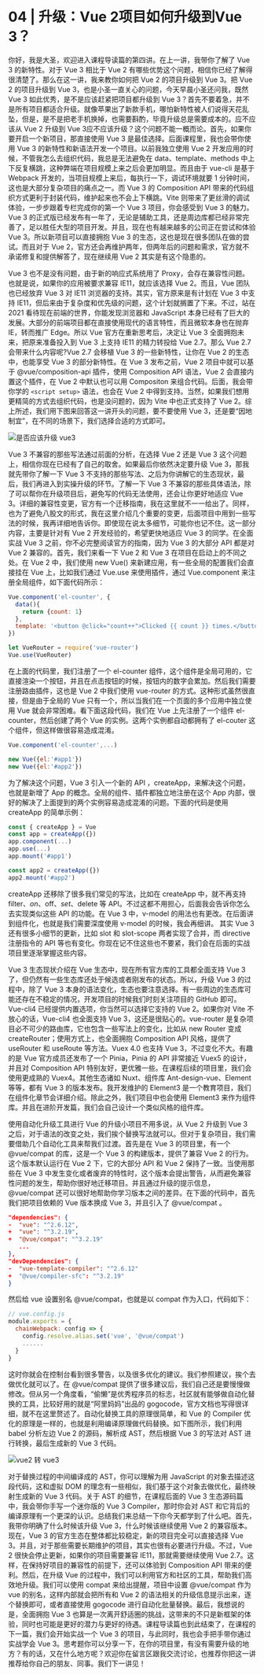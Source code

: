 # 04 | 升级：Vue 2项目如何升级到Vue 3？

你好，我是大圣，欢迎进入课程导读篇的第四讲。在上一讲，我带你了解了 Vue 3 的新特性。对于 Vue 3 相比于 Vue 2 有哪些优势这个问题，相信你已经了解得很清楚了。那么在这一讲，我来教你如何把 Vue 2 的项目升级到 Vue 3。把 Vue 2 的项目升级到 Vue 3，也是小圣一直关心的问题，今天早晨小圣还问我，既然 Vue 3 如此优秀，是不是应该赶紧把项目都升级到 Vue 3？首先不要着急，并不是所有项目都适合升级。就像苹果出了新款手机，哪怕新特性被人们说得天花乱坠，但是，是不是把老手机换掉，也需要斟酌，毕竟升级总是需要成本的。应不应该从 Vue 2 升级到 Vue 3应不应该升级？这个问题不能一概而论。首先，如果你要开启一个新项目，那直接使用 Vue 3 是最佳选择。后面课程里，我也会带你使用 Vue 3 的新特性和新语法开发一个项目。以前我独立使用 Vue 2 开发应用的时候，不管我怎么去组织代码，我总是无法避免在 data、template、methods 中上下反复横跳，这种弊端在项目规模上来之后会更加明显。而且由于 vue-cli 是基于 Webpack 开发的，当项目规模上来后，每执行一下，调试环境就要 1 分钟时间，这也是大部分复杂项目的痛点之一。而 Vue 3 的 Composition API 带来的代码组织方式更利于封装代码，维护起来也不会上下横跳。Vite 则带来了更丝滑的调试体验，一步步跟着专栏完成你的第一个 Vue 3 项目，你会感受到 Vue 3 的魅力。Vue 3 的正式版已经发布有一年了，无论是辅助工具，还是周边库都已经非常完善了，足以胜任大型的项目开发。并且，现在也有越来越多的公司正在尝试和体验 Vue 3。所以新项目可以直接拥抱 Vue 3 的生态，这也是现在很多团队在做的尝试。而且对于 Vue 2，官方还会再维护两年，但两年后的问题和需求，官方就不承诺修复和提供解答了，现在继续用 Vue 2 其实是有这个隐患的。

Vue 3 也不是没有问题，由于新的响应式系统用了 Proxy，会存在兼容性问题。也就是说，如果你的应用被要求兼容 IE11，就应该选择 Vue 2。而且，Vue 团队也已经放弃 Vue 3 对 IE11 浏览器的支持。其实，官方原来是有计划在 Vue 3 中支持 IE11，但后来由于复杂度和优先级的问题，这个计划就搁置了下来。不过，站在 2021 看待现在前端的世界，你能发现浏览器和 JavaScript 本身已经有了巨大的发展。大部分的前端项目都在直接使用现代的语言特性，而且微软本身也在抛弃 IE，转而推广 Edge。所以 Vue 官方在重新思考后，决定让 Vue 3 全面拥抱未来，把原来准备投入到 Vue 3 上支持 IE11 的精力转投给 Vue 2.7。那么 Vue 2.7 会带来什么内容呢?Vue 2.7 会移植 Vue 3 的一些新特性，让你在 Vue 2 的生态中，也能享受 Vue 3 的部分新特性。在 Vue 3 发布之前，Vue 2 项目中就可以基于 @vue/composition-api 插件，使用 Composition API 语法，Vue 2 会直接内置这个插件，在 Vue 2 中默认也可以用 Compositon 来组合代码。后面，我会带你学的 `<script setup>` 语法，也会在 Vue 2 中得到支持。当然，如果我们想用更精简的方式去组织代码，也是没问题的，因为 Vite 中也正式支持了 Vue 2。综上所述，我们用下图来回答这一讲开头的问题，要不要使用 Vue 3，还是要“因地制宜”，在不同的场景下，我们选择合适的方式即可。

![是否应该升级 vue3](./img/should-i-use-vue3.webp)

Vue 3 不兼容的那些写法通过前面的分析，在选择 Vue 2 还是 Vue 3 这个问题上，相信你现在已经有了自己的取舍。如果最后你依然决定要升级 Vue 3，那我就先带你了解一下 Vue 3 不支持的那些写法、之后为你讲解它的生态现状，最后，我们再进入到实操升级的环节。了解一下 Vue 3 不兼容的那些具体语法，除了可以帮你在升级项目后，避免写的代码无法使用，还会让你更好地适应 Vue 3。详细的兼容性变更，官方有一个迁移指南，我在这里就不一一给出了。同样，也为了避免八股文的形式，我在这里介绍几个重要的变更，后面项目中用到一些写法的时候，我再详细地告诉你。即使现在说太多细节，可能你也记不住。这一部分内容，主要是针对有 Vue 2 开发经验的，希望更快地适应 Vue 3 的同学。在全面实战 Vue 3 之前，你不必完整阅读官方的指南，因为 Vue 3 的大部分 API 都是对 Vue 2 兼容的。首先，我们来看一下 Vue 2 和 Vue 3 在项目在启动上的不同之处。在 Vue 2 中，我们使用 new Vue() 来新建应用，有一些全局的配置我们会直接挂在 Vue 上，比如我们通过 Vue.use 来使用插件，通过 Vue.component 来注册全局组件，如下面代码所示：

```js
Vue.component('el-counter', {
  data(){
    return {count: 1}
  },
  template: '<button @click="count++">Clicked {{ count }} times.</button>'
})

let VueRouter = require('vue-router')
Vue.use(VueRouter)
```

在上面的代码里，我们注册了一个 el-counter 组件，这个组件是全局可用的，它直接渲染一个按钮，并且在点击按钮的时候，按钮内的数字会累加。然后我们需要注册路由插件，这也是 Vue 2 中我们使用 vue-router 的方式。这种形式虽然很直接，但是由于全局的 Vue 只有一个，所以当我们在一个页面的多个应用中独立使用 Vue 就会非常困难。看下面这段代码，我们在 Vue 上先注册了一个组件 el-counter，然后创建了两个 Vue 的实例。这两个实例都自动都拥有了 el-couter 这个组件，但这样做很容易造成混淆。

```js
Vue.component('el-counter',...)

new Vue({el:'#app1'})
new Vue({el:'#app2'})
```

为了解决这个问题，Vue 3 引入一个新的 API ，createApp，来解决这个问题，也就是新增了 App 的概念。全局的组件、插件都独立地注册在这个 App 内部，很好的解决了上面提到的两个实例容易造成混淆的问题。下面的代码是使用 createApp 的简单示例：

```js
const { createApp } = Vue
const app = createApp({})
app.component(...)
app.use(...)
app.mount('#app1')

const app2 = createApp({})
app2.mount('#app2')
```

createApp 还移除了很多我们常见的写法，比如在 createApp 中，就不再支持 filter、$on、$off、$set、$delete 等 API。不过这都不用担心，后面我会告诉你怎么去实现类似这些 API 的功能。在 Vue 3 中，v-model 的用法也有更改。在后面讲到组件化，也就是我们需要深度使用 v-model 的时候，我会再细讲。 其实 Vue 3 还有很多小细节的更新，比如 slot 和 slot-scope 两者实现了合并，而 directive 注册指令的 API 等也有变化。你现在记不住这些也不要紧，我们会在后面的实战项目里逐渐掌握这些内容。

Vue 3 生态现状介绍在 Vue 生态中，现在所有官方库的工具都全面支持 Vue 3 了，但仍然有一些生态库还处于候选或者刚发布的状态。所以，升级 Vue 3 的过程中，除了 Vue 3 本身的语法变化，生态也要注意选择。有一些周边的生态库可能还存在不稳定的情况，开发项目的时候我们时刻关注项目的 GitHub 即可。Vue-cli4 已经提供内置选项，你当然可以选择它支持的 Vue 2。如果你对 Vite 不放心的话，Vue-cli4 也全面支持 Vue 3，这还是很贴心的。vue-router 是复杂项目必不可少的路由库，它也包含一些写法上的变化，比如从 new Router 变成 createRouter；使用方式上，也全面拥抱 Composition API 风格，提供了 useRouter 和 useRoute 等方法。Vuex 4.0 也支持 Vue 3，不过变化不大。有趣的是 Vue 官方成员还发布了一个 Pinia，Pinia 的 API 非常接近 Vuex5 的设计，并且对 Composition API 特别友好，更优雅一些。在课程后续的项目里，我们会使用更成熟的 Vuex4。其他生态诸如 Nuxt、组件库 Ant-design-vue、Element 等等，都有 Vue 3 的版本发布。我开发维护的 Element3 是一个教育项目，我们在组件化章节会详细介绍。除此之外，我们项目中也会使用 Element3 来作为组件库。并且在进阶开发篇，我们会自己设计一个类似风格的组件库。

使用自动化升级工具进行 Vue 的升级小项目不用多说，从 Vue 2 升级到 Vue 3 之后，对于语法的改变之处，我们挨个替换写法就可以。但对于复杂项目，我们需要借助几个自动化工具来帮我们过渡。首先是在 Vue 3 的项目里，有一个 @vue/compat 的库，这是一个 Vue 3 的构建版本，提供了兼容 Vue 2 的行为。这个版本默认运行在 Vue 2 下，它的大部分 API 和 Vue 2 保持了一致。当使用那些在 Vue 3 中发生变化或者废弃的特性时，这个版本会提出警告，从而避免兼容性问题的发生，帮助你很好地迁移项目。并且通过升级的提示信息，@vue/compat 还可以很好地帮助你学习版本之间的差异。在下面的代码中，首先我们把项目依赖的 Vue 版本换成 Vue 3，并且引入了 @vue/compat 。

```json
"dependencies": {
-  "vue": "^2.6.12",
+  "vue": "^3.2.19",
+  "@vue/compat": "^3.2.19"
   ...
},
"devDependencies": {
-  "vue-template-compiler": "^2.6.12"
+  "@vue/compiler-sfc": "^3.2.19"
}
```

然后给 vue 设置别名 @vue/compat，也就是以 compat 作为入口，代码如下：

```js
// vue.config.js
module.exports = {
  chainWebpack: config => {
    config.resolve.alias.set('vue', '@vue/compat')
    ......
  }
}
```

这时你就会在控制台看到很多警告，以及很多优化的建议。我们参照建议，挨个去做优化就可以了。在 @vue/compat 提供了很多建议后，我们自己还是要慢慢做修改。但从另一个角度看，“偷懒”是优秀程序员的标志，社区就有能够做自动化替换的工具，比较好用的就是“阿里妈妈”出品的 gogocode，官方文档也写得很详细，就不在这里赘述了。自动化替换工具的原理很简单，和 Vue 的 Compiler 优化的原理是一样的，也就是利用编译原理做代码替换。如下图所示，我们利用 babel 分析左边 Vue 2 的源码，解析成 AST，然后根据 Vue 3 的写法对 AST 进行转换，最后生成新的 Vue 3 代码。

![vue2 转 vue3](./img/transform.webp)

对于替换过程的中间编译成的 AST，你可以理解为用 JavaScript 的对象去描述这段代码，这和虚拟 DOM 的理念有一些相似，我们基于这个对象去做优化，最终映射生成新的 Vue 3 代码。关于 AST 的细节，在课程后面的 Vue 3 生态源码篇中，我会带你手写一个迷你版的 Vue 3 Compiler，那时你会对 AST 和它背后的编译原理有一个更深的认识。总结我们来总结一下你今天都学到了什么吧。首先，我带你明确了什么时候该升级 Vue 3，什么时候该继续使用 Vue 2 的兼容版本。现在，Vue 3 的官方生态在整体都比较稳定，新的项目完全可以直接选择 Vue 3。并且，对于那些需要长期维护的项目，其实也很有必要进行升级。不过，Vue 2 很快会停止更新，如果你的项目需要兼容 IE11，那就需要继续使用 Vue 2.7。这样，在保持好项目的兼容性的前提下，还可以体验到 Composition API 带来的便利。然后，在升级 Vue 的过程中，我们可以利用官方和社区的工具，帮助我们高效地升级。我们可以使用 compat 来给出提醒，项目中设置 @vue/compat 作为 vue 的别名，这样内部就会把所有和 Vue 2 的语法相关的升级信息提示出来，逐个替换即可，或者直接使用 gogocode 进行自动化批量替换。最后，我想说的是，全面拥抱 Vue 3 也算是一次离开舒适圈的挑战，这带来的不只是新框架的体验，同时也可能是更好的潜力与更好的待遇。课程导读篇也到此结束了，在课程的下一篇，我们会开始实战一个 Vue 3 的项目，与此同时，我也会手把手带你通过实战学会 Vue 3。思考题你可以分享一下，在你的项目里，有没有需要升级的地方？有的话，又在什么地方呢？欢迎你在留言区跟我交流讨论，也推荐你把这一讲推荐给你自己的朋友、同事。我们下一讲见！